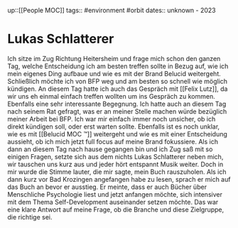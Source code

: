 up::[[People MOC]]
tags:: #environment #orbit
dates:: unknown - 2023

# Lukas Schlatterer

Ich sitze im Zug Richtung Heitersheim und frage mich schon den ganzen Tag, welche Entscheidung ich am besten treffen sollte in Bezug auf, wie ich mein eigenes Ding aufbaue und wie es mit der Brand Belucid weitergeht.
Schließlich möchte ich von BFP weg und am besten so schnell wie möglich kündigen.
An diesem Tag hatte ich auch das Gespräch mit [[Felix Lutz]], da wir uns eh einmal einfach treffen wollten um ins Gespräch zu kommen. Ebenfalls eine sehr interessante Begegnung. Ich hatte auch an diesem Tag nach seinem Rat gefragt, was er an meiner Stelle machen würde bezüglich meiner Arbeit bei BFP.
Ich war mir einfach immer noch unsicher, ob ich direkt kündigen soll, oder erst warten sollte.
Ebenfalls ist es noch unklar, wie es mit [[Belucid MOC ™]] weitergeht und wie es mit einer Entscheidung aussieht, ob ich mich jetzt full focus auf meine Brand fokussiere.
Als ich dann an diesem Tag nach hause gegangen bin und ich Zug saß mit so einigen Fragen, setzte sich aus dem nichts Lukas Schlatterer neben mich, wir tauschen uns kurz aus und jeder hört entspannt Musik weiter.
Doch in mir wurde die Stimme lauter, die mir sagte, mein Buch rauszuholen.
Als ich dann kurz vor Bad Krozingen angefangen habe zu lesen, sprach er mich auf das Buch an bevor er ausstieg.
Er meinte, dass er auch Bücher über Menschliche Psychologie liest und jetzt anfangen möchte, sich intensiver mit dem Thema Self-Development auseinander setzen möchte.
Das war eine klare Antwort auf meine Frage, ob die Branche und diese Zielgruppe, die richtige sei. 

